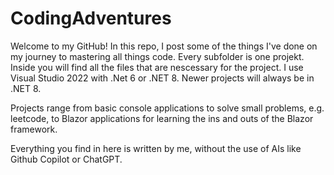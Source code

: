 # CodingAdventures
Welcome to my GitHub! 
In this repo, I post some of the things I've done on my journey to mastering all things code. 
Every subfolder is one projekt. Inside you will find all the files that are nescessary for the project. 
I use Visual Studio 2022 with .Net 6 or .NET 8. Newer projects will always be in .NET 8. 

Projects range from basic console applications to solve small problems, e.g. leetcode, to Blazor applications for learning the ins and outs of the Blazor framework. 

Everything you find in here is written by me, without the use of AIs like Github Copilot or ChatGPT. 




